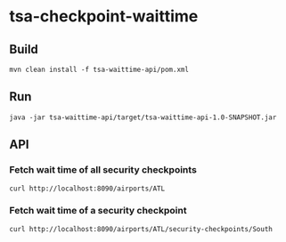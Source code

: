 # tsa-checkpoint-waittime

## Build 

```mvn clean install -f tsa-waittime-api/pom.xml```

## Run

```java -jar tsa-waittime-api/target/tsa-waittime-api-1.0-SNAPSHOT.jar```

## API

### Fetch wait time of all security checkpoints

```curl http://localhost:8090/airports/ATL```

### Fetch wait time of a security checkpoint

```curl http://localhost:8090/airports/ATL/security-checkpoints/South```
